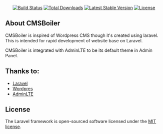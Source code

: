 <p align="center">
<a href="https://travis-ci.org/laravel/framework"><img src="https://travis-ci.org/laravel/framework.svg" alt="Build Status"></a>
<a href="https://packagist.org/packages/laravel/framework"><img src="https://poser.pugx.org/laravel/framework/d/total.svg" alt="Total Downloads"></a>
<a href="https://packagist.org/packages/laravel/framework"><img src="https://poser.pugx.org/laravel/framework/v/stable.svg" alt="Latest Stable Version"></a>
<a href="https://packagist.org/packages/laravel/framework"><img src="https://poser.pugx.org/laravel/framework/license.svg" alt="License"></a>
</p>

## About CMSBoiler

CMSBoiler is inspired of Wordpress CMS though it's created using laravel. This is intended for rapid development of website base on Laravel.

CMSBoiler is integrated with AdminLTE to be its default theme in Admin Panel.




## Thanks to:

 - [Laravel](https://www.laravel.com)
 - [Wordpres](https://www.wordpress.org)
 - [AdminLTE](https://adminlte.io)

## License

The Laravel framework is open-sourced software licensed under the [MIT license](https://opensource.org/licenses/MIT).
